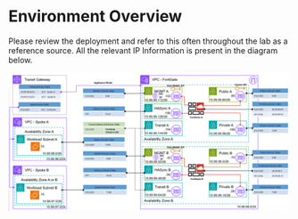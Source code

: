 # Environment Overview

Please review the deployment and refer to this often throughout the lab as a reference source. All the relevant IP Information is present in the diagram below.



![FGCP-Active-Passive-TGW](./images/overview.png "FGCP-Active-Passive-TGW")
